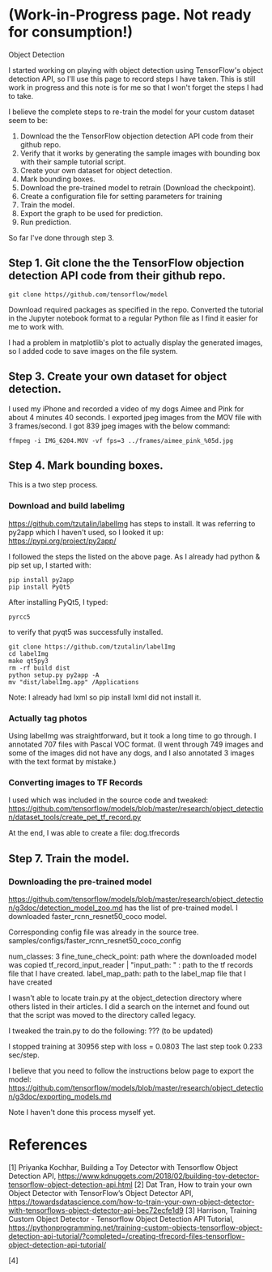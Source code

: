 # (Work-in-Progress page.  Not ready for consumption!)
Object Detection

I started working on playing with object detection using TensorFlow's object detection API, so I'll use this page to record steps I have taken.  This is still work in progress and this note is for me so that I won't forget the steps I had to take.

I believe the complete steps to re-train the model for your custom dataset seem to be:

1. Download the the TensorFlow objection detection API code from their github repo.
2. Verify that it works by generating the sample images with bounding box with their sample tutorial script.
3. Create your own dataset for object detection.
4. Mark bounding boxes.
5. Download the pre-trained model to retrain (Download the checkpoint).
6. Create a configuration file for setting parameters for training
7. Train the model.
8. Export the graph to be used for prediction.
9. Run prediction.

So far I've done through step 3.

## Step 1. Git clone the the TensorFlow objection detection API code from their github repo.
```
git clone https//github.com/tensorflow/model
```

Download required packages as specified in the repo.
Converted the tutorial in the Jupyter notebook format to a regular Python file as I find it easier for me to work with.

I had a problem in matplotlib's plot to actually display the generated images, so I added code to save images on the file system.

## Step 3. Create your own dataset for object detection.
I used my iPhone and recorded a video of my dogs Aimee and Pink for about 4 minutes 40 seconds.  I exported jpeg images from the MOV file with 3 frames/second.  I got 839 jpeg images with the below command:

```
ffmpeg -i IMG_6204.MOV -vf fps=3 ../frames/aimee_pink_%05d.jpg
```

## Step 4. Mark bounding boxes.
This is a two step process.
### Download and build labelimg
https://github.com/tzutalin/labelImg has steps to install.
It was referring to py2app which I haven't used, so I looked it up:
https://pypi.org/project/py2app/

I followed the steps the listed on the above page.  As I already had python & pip set up, I started with:
```
pip install py2app
pip install PyQt5
```
After installing PyQt5, I typed:
```
pyrcc5
```  
to verify that pyqt5 was successfully installed.

```
git clone https://github.com/tzutalin/labelImg 
cd labelImg 
make qt5py3
rm -rf build dist
python setup.py py2app -A
mv "dist/labelImg.app" /Applications
```
 
Note: I already had lxml so pip install lxml did not install it.


### Actually tag photos
Using labelImg was straightforward, but it took a long time to go through.  I annotated 707 files with Pascal VOC format.  (I went through 749 images and some of the images did not have any dogs, and I also annotated 3 images with the text format by mistake.)

### Converting images to TF Records
I used which was included in the source code and tweaked:
https://github.com/tensorflow/models/blob/master/research/object_detection/dataset_tools/create_pet_tf_record.py

At the end, I was able to create a file:
dog.tfrecords

## Step 7. Train the model.

### Downloading the pre-trained model
https://github.com/tensorflow/models/blob/master/research/object_detection/g3doc/detection_model_zoo.md has the list of pre-trained model.
I downloaded faster_rcnn_resnet50_coco model.

Corresponding config file was already in the source tree.
samples/configs/faster_rcnn_resnet50_coco_config

num_classes: 3
fine_tune_check_point: path where the downloaded model was copied
tf_record_input_reader | "input_path: " : path to the tf records file that I have created.
label_map_path: path to the label_map file that I have created
 
I wasn't able to locate train.py at the object_detection directory where others listed in their articles.
I did a search on the internet and found out that the script was moved to the directory called legacy.

I tweaked the train.py to do the following:
??? (to be updated)

I stopped training at 30956 step with loss = 0.0803
The last step took 0.233 sec/step.

I believe that you need to follow the instructions below page to export the model:
https://github.com/tensorflow/models/blob/master/research/object_detection/g3doc/exporting_models.md

Note I haven't done this process myself yet.

# References
[1] Priyanka Kochhar, Building a Toy Detector with Tensorflow Object Detection API, https://www.kdnuggets.com/2018/02/building-toy-detector-tensorflow-object-detection-api.html
[2] Dat Tran, How to train your own Object Detector with TensorFlow’s Object Detector API, https://towardsdatascience.com/how-to-train-your-own-object-detector-with-tensorflows-object-detector-api-bec72ecfe1d9
[3] Harrison, Training Custom Object Detector - Tensorflow Object Detection API Tutorial, https://pythonprogramming.net/training-custom-objects-tensorflow-object-detection-api-tutorial/?completed=/creating-tfrecord-files-tensorflow-object-detection-api-tutorial/

[4] 
